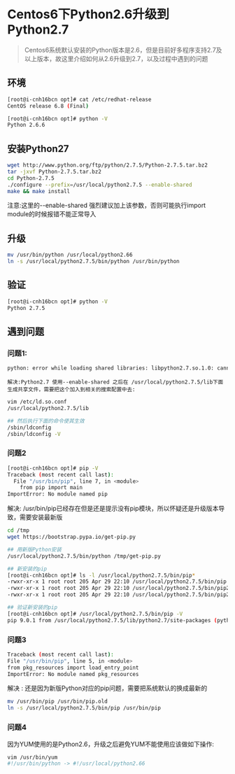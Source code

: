# Centos6下Python2.6升级到Python2.7

> Centos6系统默认安装的Python版本是2.6，但是目前好多程序支持2.7及以上版本，故这里介绍如何从2.6升级到2.7，以及过程中遇到的问题

## 环境

```bash
[root@i-cnh16bcn opt]# cat /etc/redhat-release
CentOS release 6.8 (Final)

[root@i-cnh16bcn opt]# python -V
Python 2.6.6
```

## 安装Python27

```bash
wget http://www.python.org/ftp/python/2.7.5/Python-2.7.5.tar.bz2
tar -jxvf Python-2.7.5.tar.bz2
cd Python-2.7.5
./configure --prefix=/usr/local/python2.7.5 --enable-shared
make && make install
```

注意:这里的--enable-shared 强烈建议加上该参数，否则可能执行import module的时候报错不能正常导入

## 升级

```bash
mv /usr/bin/python /usr/local/python2.66
ln -s /usr/local/python2.7.5/bin/python /usr/bin/python
```

## 验证

```bash
[root@i-cnh16bcn opt]# python -V
Python 2.7.5
```

## 遇到问题

### 问题1:

```bash
python: error while loading shared libraries: libpython2.7.so.1.0: cannot open shared object file: No such file or directory
```

```text
解决:Python2.7 使用--enable-shared 之后在 /usr/local/python2.7.5/lib下面生成共享文件，需要把这个加入到相关的搜索配置中去:
```

```bash
vim /etc/ld.so.conf
/usr/local/python2.7.5/lib

## 然后执行下面的命令使其生效
/sbin/ldconfig
/sbin/ldconfig -V
```

### 问题2

```bash
[root@i-cnh16bcn opt]# pip -V
Traceback (most recent call last):
  File "/usr/bin/pip", line 7, in <module>
    from pip import main
ImportError: No module named pip
```

解决: /usr/bin/pip已经存在但是还是提示没有pip模块，所以怀疑还是升级版本导致，需要安装最新版

```bash
cd /tmp
wget https://bootstrap.pypa.io/get-pip.py

## 用新版Python安装
/usr/local/python2.7.5/bin/python /tmp/get-pip.py

## 新安装的pip
[root@i-cnh16bcn opt]# ls -l /usr/local/python2.7.5/bin/pip*
-rwxr-xr-x 1 root root 205 Apr 29 22:10 /usr/local/python2.7.5/bin/pip
-rwxr-xr-x 1 root root 205 Apr 29 22:10 /usr/local/python2.7.5/bin/pip2
-rwxr-xr-x 1 root root 205 Apr 29 22:10 /usr/local/python2.7.5/bin/pip2.7

## 验证新安装的pip
[root@i-cnh16bcn opt]# /usr/local/python2.7.5/bin/pip -V
pip 9.0.1 from /usr/local/python2.7.5/lib/python2.7/site-packages (python 2.7)
```

### 问题3

```bash
Traceback (most recent call last): 
File "/usr/bin/pip", line 5, in <module> 
from pkg_resources import load_entry_point 
ImportError: No module named pkg_resources
```

解决 : 还是因为新版Python对应的pip问题，需要把系统默认的换成最新的

```bash
mv /usr/bin/pip /usr/bin/pip.old
ln -s /usr/local/python2.7.5/bin/pip /usr/bin/pip
```

### 问题4

因为YUM使用的是Python2.6，升级之后避免YUM不能使用应该做如下操作:

```bash
vim /usr/bin/yum
#!/usr/bin/python -> #!/usr/local/python2.66
```

